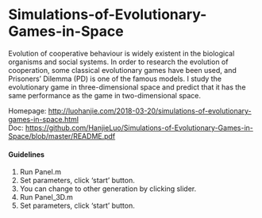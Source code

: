 # Simulations-of-Evolutionary-Games-in-Space
Evolution of cooperative behaviour is widely existent in the biological organisms and social systems. In order to research the evolution of cooperation, some classical evolutionary games have been used, and Prisoners’ Dilemma (PD) is one of the famous models. I study the evolutionary game in three-dimensional space and predict that it has the same performance as the game in two-dimensional space.

Homepage: http://luohanjie.com/2018-03-20/simulations-of-evolutionary-games-in-space.html <br>
Doc: https://github.com/HanjieLuo/Simulations-of-Evolutionary-Games-in-Space/blob/master/README.pdf

#### Guidelines
1. Run Panel.m
2. Set parameters, click ‘start’ button.
3. You can change to other generation by clicking slider.
4. Run Panel_3D.m
5. Set parameters, click ‘start’ button.


